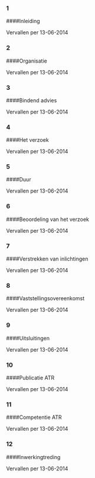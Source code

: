 <meta http-equiv='Content-Type' content='text/html; charset=utf-8' />

### 1  

####Inleiding

Vervallen per 13-06-2014 

### 2  

####Organisatie

Vervallen per 13-06-2014 

### 3  

####Bindend advies

Vervallen per 13-06-2014 

### 4  

####Het verzoek

Vervallen per 13-06-2014 

### 5  

####Duur

Vervallen per 13-06-2014 

### 6  

####Beoordeling van het verzoek

Vervallen per 13-06-2014 

### 7  

####Verstrekken van inlichtingen

Vervallen per 13-06-2014 

### 8  

####Vaststellingsovereenkomst

Vervallen per 13-06-2014 

### 9  

####Uitsluitingen

Vervallen per 13-06-2014 

### 10  

####Publicatie ATR

Vervallen per 13-06-2014 

### 11  

####Competentie ATR

Vervallen per 13-06-2014 

### 12  

####Inwerkingtreding

Vervallen per 13-06-2014 


